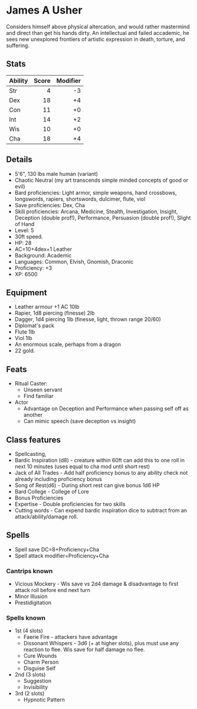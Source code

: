 # James A Usher

Considers himself above physical altercation, and would rather mastermind and direct than get his hands dirty. An intellectual and failed accademic, he sees new unexplored frontiers of artistic expression in death, torture, and suffering.

## Stats

| Ability    | Score    | Modifier
|------------|---------:|-----------:
| Str        |        4 | -3
| Dex        |       18 | +4
| Con        |       11 | +0
| Int        |       14 | +2
| Wis        |       10 | +0
| Cha        |       18 | +4

## Details
* 5'6", 130 lbs male human (variant)
* Chaotic Neutral (my art transcends simple minded concepts of good or evil)
* Bard proficiencies: Light armor, simple weapons, hand crossbows, longswords, rapiers, shortswords, dulcimer, flute, viol
* Save proficiencies: Dex, Cha
* Skill proficiencies: Arcana, Medicine, Stealth, Investigation, Insight, Deception (double prof!), Performance, Persuasion (double prof!), Slight of Hand
* Level: 5
* 30ft speed.
* HP: 28
* AC=10+4dex+1 Leather
* Background: Academic
* Languages: Common, Elvish, Gnomish, Draconic
* Proficiency: +3
* XP:  6500

## Equipment
* Leather armour +1 AC 10lb
* Rapier, 1d8 piercing (finesse) 2lb
* Dagger, 1d4 piercing 1lb (finesse, light, thrown range 20/60)
* Diplomat's pack
* Flute 1lb
* Viol 1lb
* An enormous scale, perhaps from a dragon
* 22 gold.

## Feats
* Ritual Caster:
  * Unseen servant
  * Find familiar
* Actor
  * Advantage on Deception and Performance when passing self off as another
  * Can mimic speech (save deception vs insight)

## Class features
* Spellcasting,
* Bardic Inspiration (d8) - creature within 60ft can add this to one roll in next 10 minutes (uses equal to cha mod until short rest)
* Jack of All Trades - Add half proficiency bonus to any ability check not already including proficiency bonus
* Song of Rest(d6) - During short rest can give bonus 1d6 HP
* Bard College - College of Lore
* Bonus Proficiencies
* Expertise - Double proficiencies for two skills
* Cutting words - Can expend bardic inspiration dice to subtract from an attack/ability/damage roll.

## Spells

* Spell save DC=8+Proficiency+Cha
* Spell attack modifier=Proficiency+Cha

### Cantrips known
* Vicious Mockery - Wis save vs 2d4 damage & disadvantage to first attack roll before end next turn
* Minor Illusion
* Prestidigitation

### Spells known
- 1st (4 slots)
  * Faerie Fire - attackers have advantage
  * Dissonant Whispers - 3d6 (+ at higher slots), plus must use any reaction to flee. Wis save for half damage no flee.
  * Cure Wounds
  * Charm Person
  * Disguise Self
- 2nd (3 slots)
  * Suggestion
  * Invisibility
- 3rd (2 slots)
  * Hypnotic Pattern

